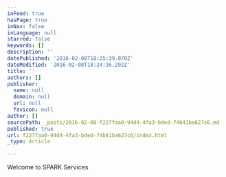 ```yaml
---
inFeed: true
hasPage: true
inNav: false
inLanguage: null
starred: false
keywords: []
description: ''
datePublished: '2016-02-08T18:25:39.070Z'
dateModified: '2016-02-08T18:24:16.292Z'
title: ''
authors: []
publisher:
  name: null
  domain: null
  url: null
  favicon: null
author: []
sourcePath: _posts/2016-02-08-f227faa0-94d4-4fa3-bded-74b41ba627c6.md
published: true
url: f227faa0-94d4-4fa3-bded-74b41ba627c6/index.html
_type: Article

---
```

Welcome to SPARK Services